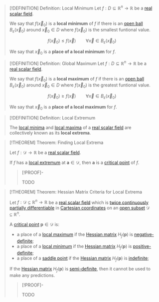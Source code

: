 >[!DEFINITION] Definition: Local Minimum
>Let $f: D\subseteq\mathbb{R}^n\to\mathbb{R}$ be a [real scalar field](../Real%20Scalar%20Field.md).
>
>We say that $f(\vec{x}_0)$ is a **local minimum** of $f$ if there is an [open ball](../../../../../Topology/Metric%20Spaces/index.md) $B_\varepsilon (\vec{x}_0)$ around $\vec{x}_0\in D$ where $f(\vec{x}_0)$ is the smallest funtional value.
>
>$$f(\vec{x}_0) \le f(\vec{x}) \qquad \forall \vec{x}\in B_\varepsilon (\vec{x}_0)$$
>
>We say that $\vec{x}_0$ is a **place of a local minimum** for $f$.
>

>[!DEFINITION] Definition: Global Maximum
>Let $f: D\subseteq\mathbb{R}^n\to\mathbb{R}$ be a [real scalar field](../Real%20Scalar%20Field.md).
>
>We say that $f(\vec{x}_0)$ is a **local maximum** of $f$ if there is an [open ball](../../../../../Topology/Metric%20Spaces/index.md) $B_\varepsilon (\vec{x}_0)$ around $\vec{x}_0\in D$ where $f(\vec{x}_0)$ is the greatest funtional value.
>
>$$f(\vec{x}_0) \ge f(\vec{x}) \qquad \forall \vec{x}\in B_\varepsilon (\vec{x}_0)$$
>
>We say that $\vec{x}_0$ is a **place of a local maximum** for $f$.
>

>[!DEFINITION] Definition: Local Extremum
>
>The [local minima](Local%20Extrema.md) and [local maxima](Local%20Extrema.md) of a [real scalar field](../Real%20Scalar%20Field.md) are collectively known as its **local extrema**.
>

>[!THEOREM] Theorem: Finding Local Extrema
>
>Let $f: \mathcal{D} \to \mathbb{R}$ be a [real scalar field](../Real%20Scalar%20Field.md).
>
>If $f$ has a [local extremum](Local%20Extrema.md) at $\mathbf{a} \in \mathcal{D}$, then $\mathbf{a}$ is a [critical point](Critical%20Point.md) of $f$.
>
>>[!PROOF]-
>>
>>TODO
>>
>

>[!THEOREM] Theorem: Hessian Matrix Criteria for Local Extrema
>
>Let $f: \mathcal{D} \subseteq \mathbb{R}^n \to \mathbb{R}$ be a [real scalar field](../Real%20Scalar%20Field.md) which is [twice continuously partially differentiable](../Differentiation/Partial%20Derivatives%20of%20Real%20Scalar%20Fields.md) in [Cartesian coordinates](../../../../../Geometry/Euclidean%20Geometry/Euclidean%20Space/Coordinate%20Systems/Cartesian%20Coordinate%20System.md) on an [open subset](../../../../../Geometry/Euclidean%20Geometry/Euclidean%20Space/index.md) $\mathcal{D} \subseteq \mathbb{R}^n$.
>
>A [critical point](Critical%20Point.md) $\mathbf{p} \in \mathcal{D}$ is:
>- a place of a [local maximum](Local%20Extrema.md) if the [Hessian matrix](../Differentiation/Hessian%20Matrix.md) $H_f(\mathbf{p})$ is [negative-definite](../../../../../Algebra/Linear%20Algebra/Matrices/Real%20Matrices/Real%20Symmetric%20Matrices/Definiteness%20of%20Real%20Symmetric%20Matrices.md);
>- a place of a [local minimum](Local%20Extrema.md) if the [Hessian matrix](../Differentiation/Hessian%20Matrix.md) $H_f(\mathbf{p})$ is [positive-definite](../../../../../Algebra/Linear%20Algebra/Matrices/Real%20Matrices/Real%20Symmetric%20Matrices/Definiteness%20of%20Real%20Symmetric%20Matrices.md);
>- a place of a [saddle point](Saddle%20Point.md) if the [Hessian matrix](../Differentiation/Hessian%20Matrix.md) $H_f(\mathbf{p})$ is [indefinite](../../../../../Algebra/Linear%20Algebra/Matrices/Real%20Matrices/Real%20Symmetric%20Matrices/Definiteness%20of%20Real%20Symmetric%20Matrices.md);
>
>
>If the [Hessian matrix](../Differentiation/Hessian%20Matrix.md) $H_f(\mathbf{p})$ is [semi-definite](../../../../../Algebra/Linear%20Algebra/Matrices/Real%20Matrices/Real%20Symmetric%20Matrices/Definiteness%20of%20Real%20Symmetric%20Matrices.md), then it cannot be used to make any predictions.
>
>>[!PROOF]-
>>
>>TODO
>>
>
